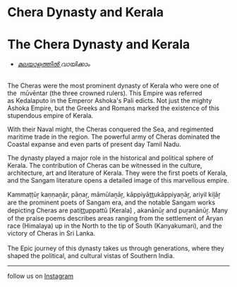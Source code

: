 # Chera Dynasty and Kerala


# The Chera Dynasty and Kerala

* _[മലയാളത്തില്‍ ](/chera/)വായിക്കാം_


<br>The Cheras were the most prominent dynasty of Kerala who were one of the 
mūvēntar (the three crowned rulers). This Empire was referred as Kedalaputo in the Emperor Ashoka's Pali edicts. Not just the mighty Ashoka Empire, but the Greeks and Romans marked the existence of this stupendous empire of Kerala.

With their Naval might, the Cheras conquered the Sea, and regimented maritime trade in the region. The powerful army of Cheras dominated the Coastal expanse and even parts of present day Tamil Nadu.  

The dynasty played a major role in the historical and political sphere of Kerala. The contribution of Cheras can be witnessed in the culture, architecture, art and literature of Kerala. They were the first poets of Kerala, and the Sangam literature opens a detailed image of this marvellous empire.

Kammaṭṭūṟ kaṇṇaṉār, pāṇaṟ, māmūlaṉāṟ, kāppiyāt̲t̲ukāppiyaṉāṟ, ariyil kiḻāṟ are the prominent poets of Sangam era, and the notable Sangam works depicting Cheras are patit̲t̲uppattŭ [Kerala] , akanānūṟ and puṟanānūṟ. Many of the praise poems describes areas ranging from the settlement of Aryan race (Himalaya) up in the North to the tip of South (Kanyakumari), and the victory of Cheras in Sri Lanka.
<br><br>
The Epic journey of this dynasty takes us through generations, where they shaped the political, and cultural vistas of Southern India.

______________________________________________________

follow us on [Instagram](https://www.instagram.com/malayalamozhi/)


